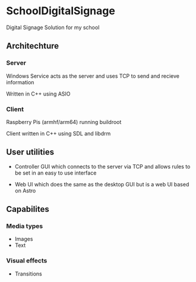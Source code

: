# SchoolDigitalSignage
Digital Signage Solution for my school

## Architechture

### Server
Windows Service acts as the server and uses TCP to send and recieve information

Written in C++ using ASIO

### Client
Raspberry Pis (armhf/arm64) running buildroot

Client written in C++ using SDL and libdrm

## User utilities

- Controller GUI which connects to the server via TCP and allows rules to be set in an easy to use interface

- Web UI which does the same as the desktop GUI but is a web UI based on Astro

## Capabilites

### Media types

- Images
- Text

### Visual effects

- Transitions
